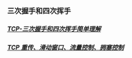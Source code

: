 ### 三次握手和四次挥手
##### [TCP-三次握手和四次挥手简单理解][1]
##### [TCP 重传、滑动窗口、流量控制、拥塞控制][2]
[1]: https://www.jianshu.com/p/d3725391af59
[2]: https://www.cnblogs.com/xiaolincoding/p/12732052.html
